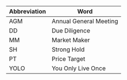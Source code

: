 |Abbreviation|Word|
|-|-|
|AGM|Annual General Meeting|
|DD|Due Diligence|
|MM|Market Maker|
|SH|Strong Hold|
|PT|Price Target|
|YOLO|You Only Live Once|
